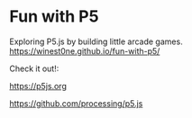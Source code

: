 # Fun with P5
Exploring P5.js by building little arcade games.
https://winest0ne.github.io/fun-with-p5/

Check it out!:

https://p5js.org

https://github.com/processing/p5.js
